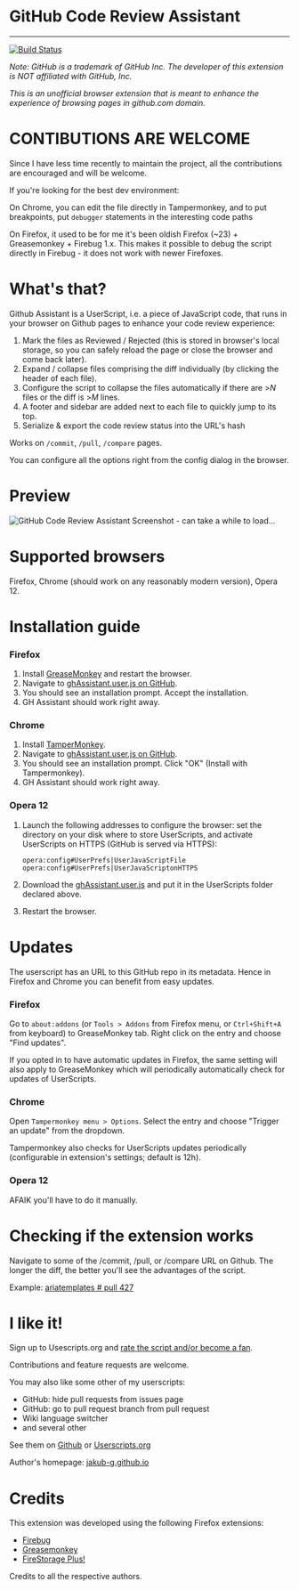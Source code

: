 # GitHub Code Review Assistant
  ----------------------------

[![Build Status](https://secure.travis-ci.org/jakub-g/gh-code-review-assistant.png?branch=master)](http://travis-ci.org/jakub-g/gh-code-review-assistant)
  
*Note: GitHub is a trademark of GitHub Inc. The developer of this extension is NOT affiliated with GitHub, Inc.*

*This is an unofficial browser extension that is meant to enhance the experience of browsing pages in github.com domain.*

**CONTIBUTIONS ARE WELCOME**
========================

Since I have less time recently to maintain the project, all the contributions are encouraged and will be welcome.

If you're looking for the best dev environment:

On Chrome, you can edit the file directly in Tampermonkey, and to put breakpoints, put `debugger` statements in the
interesting code paths

On Firefox, it used to be for me it's been oldish Firefox (~23) + Greasemonkey + Firebug 1.x.
This makes it possible to debug the script directly in Firebug - it does not work with newer Firefoxes.

What's that?
============

Github Assistant is a UserScript, i.e. a piece of JavaScript code, that runs in your browser on Github pages to enhance your code review experience:

1. Mark the files as Reviewed / Rejected (this is stored in browser's local storage, so you can safely reload the page or close the browser and come back later).
1. Expand / collapse files comprising the diff individually (by clicking the header of each file).
1. Configure the script to collapse the files automatically if there are >*N* files or the diff is >*M* lines.
1. A footer and sidebar are added next to each file to quickly jump to its top.
1. Serialize & export the code review status into the URL's hash

Works on `/commit`, `/pull`, `/compare` pages.

You can configure all the options right from the config dialog in the browser.

Preview
=======

![GitHub Code Review Assistant Screenshot - can take a while to load...](../master/preview.png?raw=true)

Supported browsers
==================

Firefox, Chrome (should work on any reasonably modern version), Opera 12.

Installation guide
==================

### Firefox

 1. Install [GreaseMonkey](https://addons.mozilla.org/en-US/firefox/addon/greasemonkey/) and restart the browser.
 1. Navigate to [ghAssistant.user.js on GitHub](https://github.com/jakub-g/gh-code-review-assistant/raw/master/ghAssistant.user.js).
 1. You should see an installation prompt. Accept the installation.
 1. GH Assistant should work right away.

### Chrome

 1. Install [TamperMonkey](https://chrome.google.com/webstore/detail/tampermonkey/dhdgffkkebhmkfjojejmpbldmpobfkfo?hl=en).
 1. Navigate to [ghAssistant.user.js on GitHub](https://github.com/jakub-g/gh-code-review-assistant/raw/master/ghAssistant.user.js).
 1. You should see an installation prompt. Click "OK" (Install with Tampermonkey).
 1. GH Assistant should work right away.

### Opera 12

 1. Launch the following addresses to configure the browser: set the directory on your disk where to store UserScripts, and activate UserScripts on HTTPS (GitHub is served via HTTPS):

        opera:config#UserPrefs|UserJavaScriptFile
        opera:config#UserPrefs|UserJavaScriptonHTTPS

 1. Download the [ghAssistant.user.js](https://github.com/jakub-g/gh-code-review-assistant/raw/master/ghAssistant.user.js) and put it in the UserScripts folder declared above.
 1. Restart the browser.

Updates
=======

The userscript has an URL to this GitHub repo in its metadata. Hence in Firefox and Chrome you can benefit from easy updates.

### Firefox

Go to `about:addons` (or `Tools > Addons` from Firefox menu, or `Ctrl+Shift+A` from keyboard) to GreaseMonkey tab.
Right click on the entry and choose "Find updates".

If you opted in to have automatic updates in Firefox, the same setting will also apply to GreaseMonkey
which will periodically automatically check for updates of UserScripts.

### Chrome

Open `Tampermonkey menu > Options`. Select the entry and choose "Trigger an update" from the dropdown.

Tampermonkey also checks for UserScripts updates periodically (configurable in extension's settings; default is 12h).

### Opera 12

AFAIK you'll have to do it manually.

Checking if the extension works
===============================

Navigate to some of the /commit, /pull, or /compare URL on Github. The longer the diff, the better you'll see the advantages of the script.

Example: [ariatemplates # pull 427](https://github.com/ariatemplates/ariatemplates/pull/427/files)

I like it!
==========

Sign up to Usescripts.org and [rate the script and/or become a fan](http://userscripts.org:8080/scripts/show/153049).

Contributions and feature requests are welcome.

You may also like some other of my userscripts:

- GitHub: hide pull requests from issues page
- GitHub: go to pull request branch from pull request
- Wiki language switcher
- and several other

See them on [Github](https://github.com/jakub-g/greasemonkey-userscripts)
or [Userscripts.org](http://userscripts.org:8080/users/204917/scripts)

Author's homepage: [jakub-g.github.io](http://jakub-g.github.io)

Credits
=======

This extension was developed using the following Firefox extensions:

* [Firebug](https://addons.mozilla.org/en-US/firefox/addon/firebug/)
* [Greasemonkey](https://addons.mozilla.org/en-US/firefox/addon/greasemonkey/)
* [FireStorage Plus!](https://addons.mozilla.org/en-US/firefox/addon/firestorage-plus/)

Credits to all the respective authors.

